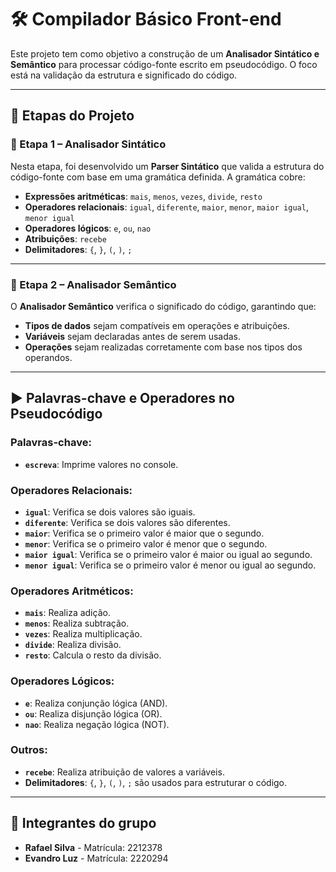 # 🛠️ Compilador Básico Front-end

Este projeto tem como objetivo a construção de um **Analisador Sintático e Semântico** para processar código-fonte escrito em pseudocódigo. O foco está na validação da estrutura e significado do código.

---

## 📌 Etapas do Projeto

### 🔹 Etapa 1 – Analisador Sintático

Nesta etapa, foi desenvolvido um **Parser Sintático** que valida a estrutura do código-fonte com base em uma gramática definida. A gramática cobre:

- **Expressões aritméticas**: `mais`, `menos`, `vezes`, `divide`, `resto`
- **Operadores relacionais**: `igual`, `diferente`, `maior`, `menor`, `maior igual`, `menor igual`
- **Operadores lógicos**: `e`, `ou`, `nao`
- **Atribuições**: `recebe`
- **Delimitadores**: `{`, `}`, `(`, `)`, `;`

---

### 🔹 Etapa 2 – Analisador Semântico

O **Analisador Semântico** verifica o significado do código, garantindo que:

- **Tipos de dados** sejam compatíveis em operações e atribuições.
- **Variáveis** sejam declaradas antes de serem usadas.
- **Operações** sejam realizadas corretamente com base nos tipos dos operandos.

---

## ▶️ Palavras-chave e Operadores no Pseudocódigo

### Palavras-chave:
- **`escreva`**: Imprime valores no console.

### Operadores Relacionais:
- **`igual`**: Verifica se dois valores são iguais.
- **`diferente`**: Verifica se dois valores são diferentes.
- **`maior`**: Verifica se o primeiro valor é maior que o segundo.
- **`menor`**: Verifica se o primeiro valor é menor que o segundo.
- **`maior igual`**: Verifica se o primeiro valor é maior ou igual ao segundo.
- **`menor igual`**: Verifica se o primeiro valor é menor ou igual ao segundo.

### Operadores Aritméticos:
- **`mais`**: Realiza adição.
- **`menos`**: Realiza subtração.
- **`vezes`**: Realiza multiplicação.
- **`divide`**: Realiza divisão.
- **`resto`**: Calcula o resto da divisão.

### Operadores Lógicos:
- **`e`**: Realiza conjunção lógica (AND).
- **`ou`**: Realiza disjunção lógica (OR).
- **`nao`**: Realiza negação lógica (NOT).

### Outros:
- **`recebe`**: Realiza atribuição de valores a variáveis.
- **Delimitadores**: `{`, `}`, `(`, `)`, `;` são usados para estruturar o código.

---

## 👥 Integrantes do grupo
- **Rafael Silva** - Matrícula: 2212378
- **Evandro Luz** - Matrícula: 2220294